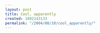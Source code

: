 ```yaml
---
layout: post
title: Cool, apparently
created: 1092143133
permalink: "/2004/08/10/cool_apparently/"
---
```


